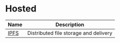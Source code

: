 # Hosted

| Name                     | Description                           |
| ------------------------ | ------------------------------------- |
| [IPFS](https://ipfs.io/) | Distributed file storage and delivery |
